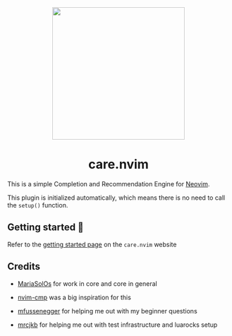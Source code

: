 <div align="center">

<img src="res/care.svg" width=300>

# care.nvim

</div>

This is a simple Completion and Recommendation Engine for [Neovim](https://neovim.io).

This plugin is initialized automatically, which means there is no need to call the `setup()` function.

## Getting started 🚀
Refer to the [getting started page](https://max397574.github.io/care.nvim/getting_started) on the `care.nvim` website

## Credits

- [MariaSolOs](https://github.com/MariaSolOs) for work in core and core in general

- [nvim-cmp](https://github.com/hrsh7th/nvim-cmp) was a big inspiration for this

- [mfussenegger](https://github.com/mfussenegger) for helping me out with my beginner questions

- [mrcjkb](https://github.com/mrcjkb) for helping me out with test infrastructure and luarocks setup
